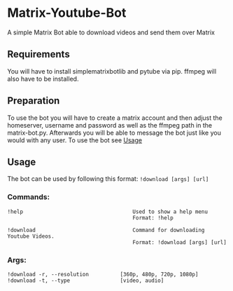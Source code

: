 # Matrix-Youtube-Bot
A simple Matrix Bot able to download videos and send them over Matrix

## Requirements

You will have to install simplematrixbotlib and pytube via pip. ffmpeg will also have to be installed.

## Preparation

To use the bot you will have to create a matrix account and then adjust the homeserver, username and password as well as the ffmpeg path in the matrix-bot.py. Afterwards you will be able to message the bot just like you would with any user. To use the bot see [Usage](https://github.com/NLion74/Matrix-Youtube-Bot#Usage)

## Usage

The bot can be used by following this format: ```!download [args] [url]```


### Commands:
```
!help                                   Used to show a help menu
                                        Format: !help

!download                               Command for downloading Youtube Videos.
                                        Format: !download [args] [url]
```

### Args:
```
!download -r, --resolution          [360p, 480p, 720p, 1080p]
!download -t, --type                [video, audio]
```
